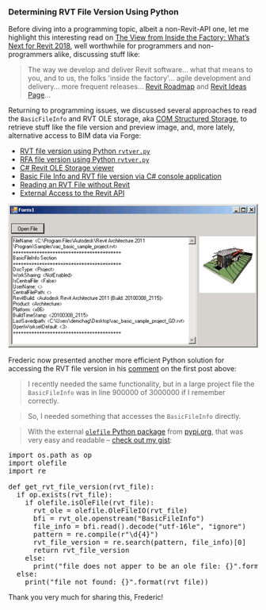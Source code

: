 <head>
<meta http-equiv="Content-Type" content="text/html; charset=utf-8">
<link rel="stylesheet" type="text/css" href="bc.css">
<!--
<script src="run_prettify.js" type="text/javascript"></script>
<script src="https://google-code-prettify.googlecode.com/svn/loader/run_prettify.js" type="text/javascript"></script>
-->
<script src="https://cdn.rawgit.com/google/code-prettify/master/loader/run_prettify.js" type="text/javascript"></script>
</head>

<!---

- read basic file info using python
  http://thebuildingcoder.typepad.com/blog/2008/10/rvt-file-version.html#comment-3378524407

- The View from Inside the Factory: What’s Next for Revit 2018
  http://blogs.autodesk.com/revit/2017/05/18/whats-next-revit-2018
  

Determine RVT version using #Python #RevitAPI @AutodeskRevit #bim #dynamobim @AutodeskForge #ForgeDevCon 

We discussed several approaches to read the <code>BasicFileInfo</code> and RVT OLE storage, aka COM Structured Storage, to retrieve stuff like the file version and preview image, and, more lately, alternative access to BIM data via Forge...

&ndash; 
...

-->

### Determining RVT File Version Using Python

Before diving into a programming topic, albeit a non-Revit-API one, let me highlight this interesting read 
on [The View from Inside the Factory: What’s Next for Revit 2018](http://blogs.autodesk.com/revit/2017/05/18/whats-next-revit-2018),
well worthwhile for programmers and non-programmers alike, discussing stuff like:

> The way we develop and deliver Revit software...  what that means to you, and to us, the folks 'inside the factory'...
agile development and delivery... more frequent releases...
[Revit Roadmap](https://forums.autodesk.com/t5/revit-roadmaps/bg-p/307)
and [Revit Ideas Page](https://forums.autodesk.com/t5/revit-ideas/idb-p/302)...

Returning to programming issues, we discussed several approaches to read the `BasicFileInfo` and RVT OLE storage,
aka [COM Structured Storage](https://en.wikipedia.org/wiki/COM_Structured_Storage),
to retrieve stuff like the file version and preview image, and, more lately, alternative access to BIM data via Forge:

- [RVT file version using Python `rvtver.py`](http://thebuildingcoder.typepad.com/blog/2008/10/rvt-file-version.html)
- [RFA file version using Python `rvtver.py`](http://thebuildingcoder.typepad.com/blog/2009/06/rfa-version-grey-commands-family-context-and-rdb-link.html#1)
- [C# Revit OLE Storage viewer](http://thebuildingcoder.typepad.com/blog/2010/06/open-revit-ole-storage.html)
- [Basic File Info and RVT file version via C# console application](http://thebuildingcoder.typepad.com/blog/2013/01/basic-file-info-and-rvt-file-version.html#5)
- [Reading an RVT File without Revit](http://thebuildingcoder.typepad.com/blog/2016/02/reading-an-rvt-file-without-revit.html)
- [External Access to the Revit API](http://thebuildingcoder.typepad.com/blog/2017/05/external-access-to-the-revit-api.html)

<!---
0887_rvt_file_version.htm
1407_read_rvt_without_revit.md
--->

<center>
<img src="img/openrevitolestorage.png" alt="Revit OLE storage" width="567">
</center>

Frederic now presented another more efficient Python solution for accessing the RVT file version in
his [comment](http://thebuildingcoder.typepad.com/blog/2008/10/rvt-file-version.html#comment-3378524407) on the first post above:

> I recently needed the same functionality, but in a large project file the `BasicFileInfo` was in line 900000 of 3000000 if I remember correctly.

> So, I needed something that accesses the `BasicFileInfo` directly.

> With the external [`olefile` Python package](https://pypi.org/project/olefile) from [pypi.org](https://pypi.org), that was very easy and readable &ndash;
[check out my gist](https://gist.github.com/hdm-dt-fb/46aa41f5394ed5e8e7055bc7258d2ff1):

<pre class="prettyprint">
import os.path as op
import olefile
import re

def get_rvt_file_version(rvt_file):
  if op.exists(rvt_file):
    if olefile.isOleFile(rvt_file):
      rvt_ole = olefile.OleFileIO(rvt_file)
      bfi = rvt_ole.openstream("BasicFileInfo")
      file_info = bfi.read().decode("utf-16le", "ignore")
      pattern = re.compile(r"\d{4}")
      rvt_file_version = re.search(pattern, file_info)[0]
      return rvt_file_version
    else:
      print("file does not apper to be an ole file: {}".format(rvt_file))
  else:
    print("file not found: {}".format(rvt_file))
</pre>

Thank you very much for sharing this, Frederic!
